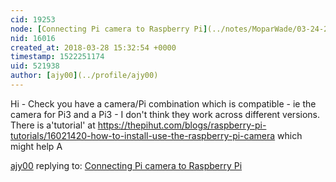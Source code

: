 ```yaml
---
cid: 19253
node: [Connecting Pi camera to Raspberry Pi](../notes/MoparWade/03-24-2018/connecting-pi-camera-to-raspberry-pi)
nid: 16016
created_at: 2018-03-28 15:32:54 +0000
timestamp: 1522251174
uid: 521938
author: [ajy00](../profile/ajy00)
---
```


Hi - Check you have a camera/Pi combination which is compatible  - ie the camera for Pi3 and a Pi3  - I don't think they work across different versions. 
There is a'tutorial' at https://thepihut.com/blogs/raspberry-pi-tutorials/16021420-how-to-install-use-the-raspberry-pi-camera which might help
A

[ajy00](../profile/ajy00) replying to: [Connecting Pi camera to Raspberry Pi](../notes/MoparWade/03-24-2018/connecting-pi-camera-to-raspberry-pi)

